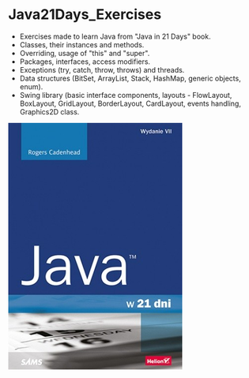 # Java21Days_Exercises
* Exercises made to learn Java from "Java in 21 Days" book.
* Classes, their instances and methods.
* Overriding, usage of "this" and "super".
* Packages, interfaces, access modifiers.
* Exceptions (try, catch, throw, throws) and threads.
* Data structures (BitSet, ArrayList, Stack, HashMap, generic objects, enum).
* Swing library (basic interface components, layouts - FlowLayout, BoxLayout, GridLayout, BorderLayout, CardLayout, events handling, Graphics2D class.

![java21](https://github.com/KarolinaLewinska/Java21Days_Exercises/blob/main/java21.jpg)
